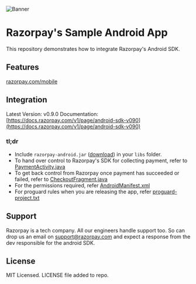 ![Banner](https://rzp-mobile.s3.amazonaws.com/images/android-readme.png)

# Razorpay's Sample Android App

This repository demonstrates how to integrate Razorpay's Android SDK.

## Features

[razorpay.com/mobile](https://razorpay.com/mobile)

## Integration

Latest Version: v0.9.0
Documentation: [https://docs.razorpay.com/v1/page/android-sdk-v090](https://docs.razorpay.com/v1/page/android-sdk-v090)

### tl;dr

- Include `razorpay-android.jar` ([download](http://downloads.razorpay.com/0.9.0/razorpay-android.jar)) in your `libs` folder.
- To hand over control to Razorpay's SDK for collecting payment, refer to [PaymentActivity.java](https://github.com/razorpay/razorpay-android-sample-app/blob/master/src/main/java/com/razorpay/sampleapp/PaymentActivity.java)
- To get back control from Razorpay once payment has succeeded or failed, refer to [CheckoutFragment.java](https://github.com/razorpay/razorpay-android-sample-app/blob/master/src/main/java/com/razorpay/sampleapp/CheckoutFragment.java)
- For the permissions required, refer [AndroidManifest.xml](https://github.com/razorpay/razorpay-android-sample-app/blob/master/src/main/AndroidManifest.xml)
- For proguard rules when you are releasing the app, refer [proguard-project.txt](https://github.com/razorpay/razorpay-android-sample-app/blob/master/proguard-project.txt)

## Support

Razorpay is a tech company. All our engineers handle support too. So can drop us an email on support@razorpay.com and expect a response from the dev responsible for the android SDK.

## License

MIT Licensed. LICENSE file added to repo.
